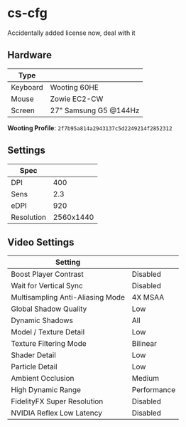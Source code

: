 # cs-cfg

Accidentally added license now, deal with it

## Hardware
| Type     |                       |
|----------|-----------------------|
| Keyboard | Wooting 60HE          |
| Mouse    | Zowie EC2-CW          |
| Screen   | 27" Samsung G5 @144Hz |

**Wooting Profile**: `2f7b95a814a2943137c5d2249214f2852312`

## Settings
| Spec       |           |
|------------|-----------|
| DPI        | 400       |
| Sens       | 2.3       |
| eDPI       | 920       |
| Resolution | 2560x1440 |

## Video Settings
| Setting                          |                 |
|----------------------------------|-----------------|
| Boost Player Contrast            | Disabled        |
| Wait for Vertical Sync           | Disabled        |
| Multisampling Anti-Aliasing Mode | 4X MSAA         |
| Global Shadow Quality            | Low             |
| Dynamic Shadows                  | All             |
| Model / Texture Detail           | Low             |
| Texture Filtering Mode           | Bilinear        |
| Shader Detail                    | Low             |
| Particle Detail                  | Low             |
| Ambient Occlusion                | Medium          |
| High Dynamic Range               | Performance     |
| FidelityFX Super Resolution      | Disabled        |
| NVIDIA Reflex Low Latency        | Disabled        |
